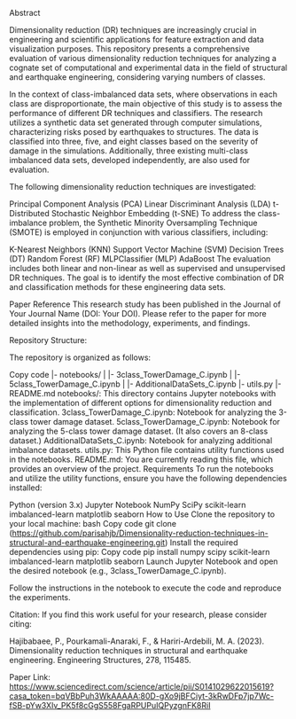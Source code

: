 Abstract


Dimensionality reduction (DR) techniques are increasingly crucial in engineering and scientific applications for feature extraction and data visualization purposes. This repository presents a comprehensive evaluation of various dimensionality reduction techniques for analyzing a cognate set of computational and experimental data in the field of structural and earthquake engineering, considering varying numbers of classes.

In the context of class-imbalanced data sets, where observations in each class are disproportionate, the main objective of this study is to assess the performance of different DR techniques and classifiers. The research utilizes a synthetic data set generated through computer simulations, characterizing risks posed by earthquakes to structures. The data is classified into three, five, and eight classes based on the severity of damage in the simulations. Additionally, three existing multi-class imbalanced data sets, developed independently, are also used for evaluation.

The following dimensionality reduction techniques are investigated:

Principal Component Analysis (PCA)
Linear Discriminant Analysis (LDA)
t-Distributed Stochastic Neighbor Embedding (t-SNE)
To address the class-imbalance problem, the Synthetic Minority Oversampling Technique (SMOTE) is employed in conjunction with various classifiers, including:

K-Nearest Neighbors (KNN)
Support Vector Machine (SVM)
Decision Trees (DT)
Random Forest (RF)
MLPClassifier (MLP)
AdaBoost
The evaluation includes both linear and non-linear as well as supervised and unsupervised DR techniques. The goal is to identify the most effective combination of DR and classification methods for these engineering data sets.

Paper Reference
This research study has been published in the Journal of Your Journal Name (DOI: Your DOI). Please refer to the paper for more detailed insights into the methodology, experiments, and findings.

Repository Structure:


The repository is organized as follows:

Copy code
|- notebooks/
|  |- 3class_TowerDamage_C.ipynb
|  |- 5class_TowerDamage_C.ipynb
|  |- AdditionalDataSets_C.ipynb
|- utils.py
|- README.md
notebooks/: This directory contains Jupyter notebooks with the implementation of different options for dimensionality reduction and classification.
3class_TowerDamage_C.ipynb: Notebook for analyzing the 3-class tower damage dataset.
5class_TowerDamage_C.ipynb: Notebook for analyzing the 5-class tower damage dataset. (It also covers an 8-class dataset.)
AdditionalDataSets_C.ipynb: Notebook for analyzing additional imbalance datasets.
utils.py: This Python file contains utility functions used in the notebooks.
README.md: You are currently reading this file, which provides an overview of the project.
Requirements
To run the notebooks and utilize the utility functions, ensure you have the following dependencies installed:

Python (version 3.x)
Jupyter Notebook
NumPy
SciPy
scikit-learn
imbalanced-learn
matplotlib
seaborn
How to Use
Clone the repository to your local machine:
bash
Copy code
git clone (https://github.com/parisahjb/Dimensionality-reduction-techniques-in-structural-and-earthquake-engineering.git)
Install the required dependencies using pip:
Copy code
pip install numpy scipy scikit-learn imbalanced-learn matplotlib seaborn
Launch Jupyter Notebook and open the desired notebook (e.g., 3class_TowerDamage_C.ipynb).

Follow the instructions in the notebook to execute the code and reproduce the experiments.

Citation: If you find this work useful for your research, please consider citing:

Hajibabaee, P., Pourkamali-Anaraki, F., & Hariri-Ardebili, M. A. (2023). Dimensionality reduction techniques in structural and earthquake engineering. Engineering Structures, 278, 115485.

Paper Link: https://www.sciencedirect.com/science/article/pii/S0141029622015619?casa_token=bqVBbPuh3WkAAAAA:80D-gXo9jBFCiyt-3kRwDFp7jp7Wc-fSB-pYw3XIv_PK5f8cGgS558FgaRPUPuIQPyzgnFK8RiI

